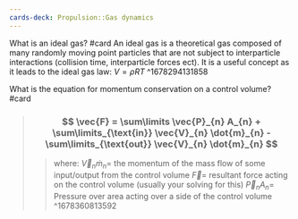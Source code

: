 ```yaml
---
cards-deck: Propulsion::Gas dynamics
---
```



What is an ideal gas?
#card 
An ideal gas is a theoretical gas composed of many randomly moving point particles that are not subject to interparticle interactions (collision time, interparticle forces ect). 
It is a useful concept as it leads to the ideal gas law: $V=\rho RT$
^1678294131858

What is the equation for momentum conservation on a control volume?
#card  
> ### $$  \vec{F}  = \sum\limits \vec{P}_{n} A_{n} + \sum\limits_{\text{in}} \vec{V}_{n} \dot{m}_{n}   - \sum\limits_{\text{out}} \vec{V}_{n} \dot{m}_{n}  $$
>> where:
>> $\vec{V}_{n} \dot{m}_{n}=$ the momentum of the mass flow of some input/output from the control volume
>> $\vec{F}=$ resultant force acting on the control volume (usually your solving for this)
>> $\vec{P}_{n} A_{n}=$ Pressure over area acting over a side of the control volume
^1678360813592



